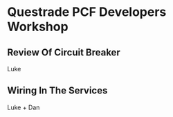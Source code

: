# Questrade PCF Developers Workshop

## Review Of Circuit Breaker
Luke

## Wiring In The Services
Luke + Dan
